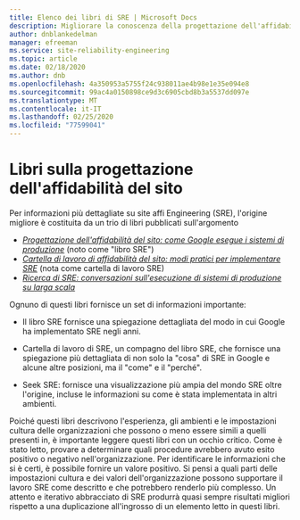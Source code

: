 ```yaml
---
title: Elenco dei libri di SRE | Microsoft Docs
description: Migliorare la conoscenza della progettazione dell'affidabilità del sito con questi libri
author: dnblankedelman
manager: efreeman
ms.service: site-reliability-engineering
ms.topic: article
ms.date: 02/18/2020
ms.author: dnb
ms.openlocfilehash: 4a350953a5755f24c938011ae4b98e1e35e094e8
ms.sourcegitcommit: 99ac4a0150898ce9d3c6905cbd8b3a5537dd097e
ms.translationtype: MT
ms.contentlocale: it-IT
ms.lasthandoff: 02/25/2020
ms.locfileid: "77599041"
---
```

# <a name="books-about-site-reliability-engineering"></a>Libri sulla progettazione dell'affidabilità del sito

Per informazioni più dettagliate su site affi Engineering (SRE), l'origine migliore è costituita da un trio di libri pubblicati sull'argomento

- [_Progettazione dell'affidabilità del sito: come Google esegue i sistemi di produzione_](https://shop.oreilly.com/product/0636920041528.do) (noto come "libro SRE")
- [_Cartella di lavoro di affidabilità del sito: modi pratici per implementare SRE_](https://shop.oreilly.com/product/0636920132448.do) (nota come cartella di lavoro SRE)
- [_Ricerca di SRE: conversazioni sull'esecuzione di sistemi di produzione su larga scala_](https://shop.oreilly.com/product/0636920063964.do)

Ognuno di questi libri fornisce un set di informazioni importante:

- Il libro SRE fornisce una spiegazione dettagliata del modo in cui Google ha implementato SRE negli anni.

- Cartella di lavoro di SRE, un compagno del libro SRE, che fornisce una spiegazione più dettagliata di non solo la "cosa" di SRE in Google e alcune altre posizioni, ma il "come" e il "perché".

- Seek SRE: fornisce una visualizzazione più ampia del mondo SRE oltre l'origine, incluse le informazioni su come è stata implementata in altri ambienti.

Poiché questi libri descrivono l'esperienza, gli ambienti e le impostazioni cultura delle organizzazioni che possono o meno essere simili a quelli presenti in, è importante leggere questi libri con un occhio critico. Come è stato letto, provare a determinare quali procedure avrebbero avuto esito positivo o negativo nell'organizzazione. Per identificare le informazioni che si è certi, è possibile fornire un valore positivo. Si pensi a quali parti delle impostazioni cultura e dei valori dell'organizzazione possono supportare il lavoro SRE come descritto e che potrebbero renderlo più complesso. Un attento e iterativo abbracciato di SRE produrrà quasi sempre risultati migliori rispetto a una duplicazione all'ingrosso di un elemento letto in questi libri.
